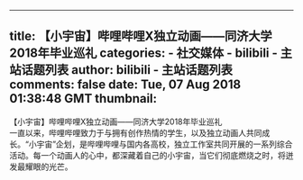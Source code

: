 
---
title: 【小宇宙】哔哩哔哩X独立动画——同济大学2018年毕业巡礼
categories: 
    - 社交媒体
    - bilibili - 主站话题列表
author: bilibili - 主站话题列表
comments: false
date: Tue, 07 Aug 2018 01:38:48 GMT
thumbnail: 
---

<div>   
【小宇宙】哔哩哔哩X独立动画——同济大学2018年毕业巡礼<br> 一直以来，哔哩哔哩致力于与拥有创作热情的学生，以及独立动画人共同成长。“小宇宙”企划，是哔哩哔哩与国内各高校，独立工作室共同开展的一系列综合活动。每一个动画人的心中，都深藏着自己的小宇宙，当它们彻底燃烧之时，将迸发最耀眼的光芒。  
</div>
            